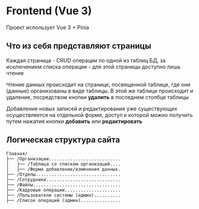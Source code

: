 # Frontend (Vue 3)

Проект использует Vue 3 + Pinia

## Что из себя представляют страницы

Каждая страница - CRUD операции по одной из таблиц БД, за исключением списка операции -
для этой страницы доступно лишь чтение

Чтение данных происходит на странице, посвященной таблице, где они (данные) организованы
в виде таблицы. В этой же таблице происходит и удаление, посредством кнопки **удалить** 
в последнем столбце таблицы

Добавление новых записей и редактирование уже существующих осуществляется на отдельной
форме, доступ к которой можно получить путем нажатия кнопки **добавить** или **редактировать**

## Логическая структура сайта

```plaintext
Главная/
├── /Организации...........................
│   ├── /Таблица со списком организаций....
│   ├── /Форма добавление/изменения данных.
├── /Отделы................................
├── /Сотрудники............................
├── /Файлы.................................
├── /Кадровые операции.....................
├── /Пользователи системы (админ)..........
├── /Список операций (админ)...............
```